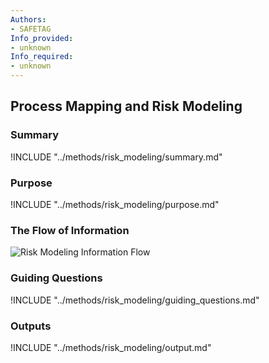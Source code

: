 ```yaml
---
Authors:
- SAFETAG
Info_provided:
- unknown
Info_required:
- unknown
---
```


## Process Mapping and Risk Modeling

### Summary
!INCLUDE "../methods/risk_modeling/summary.md"

### Purpose
!INCLUDE "../methods/risk_modeling/purpose.md"

### The Flow of Information
![Risk Modeling Information Flow](images/info_flows/risk_modeling.svg)

### Guiding Questions
!INCLUDE "../methods/risk_modeling/guiding_questions.md"




### Outputs
!INCLUDE "../methods/risk_modeling/output.md"